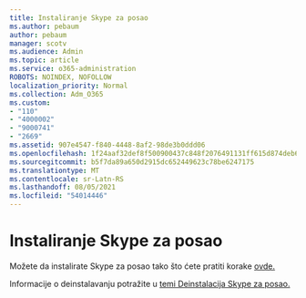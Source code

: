 ```yaml
---
title: Instaliranje Skype za posao
ms.author: pebaum
author: pebaum
manager: scotv
ms.audience: Admin
ms.topic: article
ms.service: o365-administration
ROBOTS: NOINDEX, NOFOLLOW
localization_priority: Normal
ms.collection: Adm_O365
ms.custom:
- "110"
- "4000002"
- "9000741"
- "2669"
ms.assetid: 907e4547-f840-4448-8af2-98de3b0ddd06
ms.openlocfilehash: 1f24aaf32def8f500900437c848f2076491131ff615d874deb685ccb8c5f3271
ms.sourcegitcommit: b5f7da89a650d2915dc652449623c78be6247175
ms.translationtype: MT
ms.contentlocale: sr-Latn-RS
ms.lasthandoff: 08/05/2021
ms.locfileid: "54014446"
---
```

# <a name="install-skype-for-business"></a>Instaliranje Skype za posao

Možete da instalirate Skype za posao tako što ćete pratiti korake [ovde.](https://support.office.com/article/Install-Skype-for-Business-8a0d4da8-9d58-44f9-9759-5c8f340cb3fb.aspx)

Informacije o deinstalavanju potražite u [temi Deinstalacija Skype za posao.](https://support.office.com/article/uninstall-skype-for-business-28c4a036-7f22-406c-b7f4-87894cbaf902)